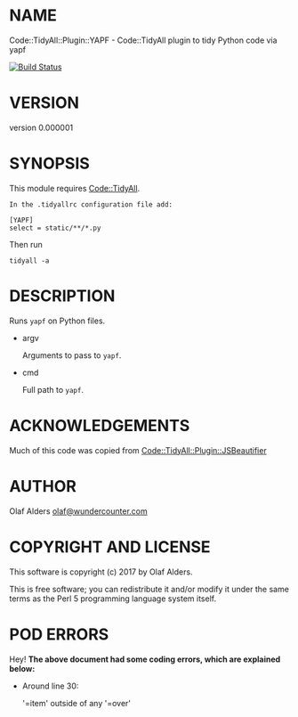 # NAME

Code::TidyAll::Plugin::YAPF - Code::TidyAll plugin to tidy Python code via yapf

[![Build Status](https://travis-ci.org/oalders/code-tidyall-plugin-yapf.png?branch=master)](https://travis-ci.org/oalders/code-tidyall-plugin-yapf)

# VERSION

version 0.000001

# SYNOPSIS

This module requires [Code::TidyAll](https://metacpan.org/pod/Code::TidyAll).

    In the .tidyallrc configuration file add:

    [YAPF]
    select = static/**/*.py

Then run

    tidyall -a

# DESCRIPTION

Runs `yapf` on Python files.

- argv

    Arguments to pass to `yapf`.

- cmd

    Full path to `yapf`.

# ACKNOWLEDGEMENTS

Much of this code was copied from [Code::TidyAll::Plugin::JSBeautifier](https://metacpan.org/pod/Code::TidyAll::Plugin::JSBeautifier)

# AUTHOR

Olaf Alders <olaf@wundercounter.com>

# COPYRIGHT AND LICENSE

This software is copyright (c) 2017 by Olaf Alders.

This is free software; you can redistribute it and/or modify it under
the same terms as the Perl 5 programming language system itself.

# POD ERRORS

Hey! **The above document had some coding errors, which are explained below:**

- Around line 30:

    '=item' outside of any '=over'
